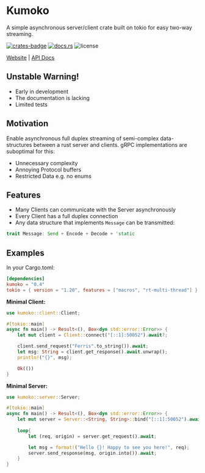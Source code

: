 # Kumoko

A simple asynchronous server/client crate built 
on tokio for easy two-way streaming.

[![crates-badge]][crates-url]
[![docs.rs](https://docs.rs/kumoko/badge.svg)][docs-url]
![license][mit-badge]

[Website](https://www.youtube.com/watch?v=dQw4w9WgXcQ) |
[API Docs][docs-url]

[crates-badge]: https://img.shields.io/crates/v/kumoko
[crates-url]: https://crates.io/crates/kumoko
[mit-badge]: https://img.shields.io/crates/l/kumoko
[docs-url]: https://docs.rs/kumoko

## Unstable Warning!
* Early in development
* The documentation is lacking
* Limited tests

## Motivation
Enable asynchronous full duplex streaming of semi-complex data-structures
between a rust server and clients. gRPC implementations are suboptimal for this:

* Unnecessary complexity
* Annoying Protocol buffers
* Restricted Data e.g. no enums

## Features
* Many Clients can communicate with the Server asynchronously
* Every Client has a full duplex connection
* Any data structure that implements `Message` can be transmitted:
```rust
trait Message: Send + Encode + Decode + 'static
```

## Examples

In your Cargo.toml: 
```toml
[dependencies]
kumoko = "0.4"
tokio = { version = "1.20", features = ["macros", "rt-multi-thread"] }
```

**Minimal Client:**
```rust
use kumoko::client::Client;

#[tokio::main]
async fn main() -> Result<(), Box<dyn std::error::Error>> {
    let mut client = Client::connect("[::1]:50052").await?;

    client.send_request("Ferris".to_string()).await;
    let msg: String = client.get_response().await.unwrap();
    println!("{}", msg);

    Ok(())
}
```

**Minimal Server:**
```rust
use kumoko::server::Server;

#[tokio::main]
async fn main() -> Result<(), Box<dyn std::error::Error>> {
    let mut server = Server::<String, String>::bind("[::1]:50052").await?;
    
    loop{
        let (req, origin) = server.get_request().await;

        let msg = format!("Hello {}! Happy to see you here!", req);
        server.send_response(msg, origin.into()).await;
    }
}
```
